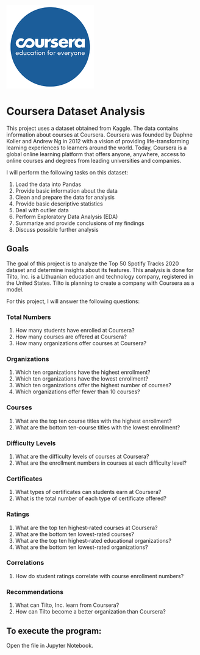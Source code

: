 ![Alt_Text](https://github.com/KevinNourian/Coursera/blob/main/Images/coursera.png)


# Coursera Dataset Analysis
This project uses a dataset obtained from Kaggle. The data contains information about courses at Coursera. Coursera was founded by Daphne Koller and Andrew Ng in 2012 with a vision of providing life-transforming learning experiences to learners around the world. Today, Coursera is a global online learning platform that offers anyone, anywhere, access to online courses and degrees from leading universities and companies.

I will perform the following tasks on this dataset:

1. Load the data into Pandas
2. Provide basic information about the data
3. Clean and prepare the data for analysis
4. Provide basic descriptive statistics
5. Deal with outlier data
6. Perform Exploratory Data Analysis (EDA)
7. Summarize and provide conclusions of my findings
8. Discuss possible further analysis


## Goals
The goal of this project is to analyze the Top 50 Spotify Tracks 2020 dataset and determine insights about its features. This analysis is done for Tilto, Inc. is a Lithuanian education and technology company, registered in the United States. Tilto is planning to create a company with Coursera as a model.

For this project, I will answer the following questions:

### Total Numbers
1. How many students have enrolled at Coursera?
2. How many courses are offered at Coursera?
3. How many organizations offer courses at Coursera?

### Organizations
1. Which ten organizations have the highest enrollment?
2. Which ten organizations have the lowest enrollment?
3. Which ten organizations offer the highest number of courses?
4. Which organizations offer fewer than 10 courses?

### Courses
1. What are the top ten course titles with the highest enrollment?
2. What are the bottom ten-course titles with the lowest enrollment?

### Difficulty Levels
1. What are the difficulty levels of courses at Coursera?
2. What are the enrollment numbers in courses at each difficulty level?

### Certificates
1. What types of certificates can students earn at Coursera?
2. What is the total number of each type of certificate offered?

### Ratings
1. What are the top ten highest-rated courses at Coursera?
2. What are the bottom ten lowest-rated courses?
3. What are the top ten highest-rated educational organizations?
4. What are the bottom ten lowest-rated organizations?

### Correlations
1. How do student ratings correlate with course enrollment numbers?

### Recommendations
1. What can Tilto, Inc. learn from Coursera?
2. How can Tilto become a better organization than Coursera?

## To execute the program:
Open the file in Jupyter Notebook.
